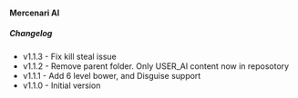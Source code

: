 #### Mercenari AI

##### Changelog

* v1.1.3 - Fix kill steal issue
* v1.1.2 - Remove parent folder. Only USER_AI content now in reposotory
* v1.1.1 - Add 6 level bower, and Disguise support
* v1.1.0 - Initial version
